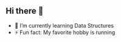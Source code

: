 ## Hi there 👋
- 🌱 I’m currently learning Data Structures 
- ⚡ Fun fact: My favorite hobby is running

